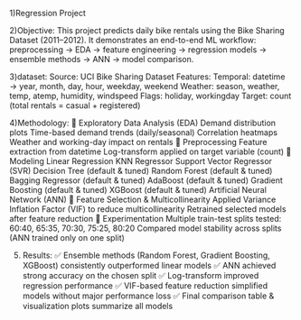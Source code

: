 1)Regression Project

2)Objective:
This project predicts daily bike rentals using the Bike Sharing Dataset (2011–2012). It demonstrates an end-to-end ML workflow: preprocessing → EDA → feature engineering → regression models → ensemble methods → ANN → model comparison.

3)dataset:
Source: UCI Bike Sharing Dataset
Features:
Temporal: datetime → year, month, day, hour, weekday, weekend
Weather: season, weather, temp, atemp, humidity, windspeed
Flags: holiday, workingday
Target: count (total rentals = casual + registered)

4)Methodology:
🔹 Exploratory Data Analysis (EDA)
Demand distribution plots
Time-based demand trends (daily/seasonal)
Correlation heatmaps
Weather and working-day impact on rentals
🔹 Preprocessing
Feature extraction from datetime
Log-transform applied on target variable (count)
🔹 Modeling
Linear Regression
KNN Regressor
Support Vector Regressor (SVR)
Decision Tree (default & tuned)
Random Forest (default & tuned)
Bagging Regressor (default & tuned)
AdaBoost (default & tuned)
Gradient Boosting (default & tuned)
XGBoost (default & tuned)
Artificial Neural Network (ANN)
🔹 Feature Selection & Multicollinearity
Applied Variance Inflation Factor (VIF) to reduce multicollinearity
Retrained selected models after feature reduction
🔹 Experimentation
Multiple train-test splits tested: 60:40, 65:35, 70:30, 75:25, 80:20
Compared model stability across splits (ANN trained only on one split)

5) Results:
✅ Ensemble methods (Random Forest, Gradient Boosting, XGBoost) consistently outperformed linear models
✅ ANN achieved strong accuracy on the chosen split
✅ Log-transform improved regression performance
✅ VIF-based feature reduction simplified models without major performance loss
✅ Final comparison table & visualization plots summarize all models
